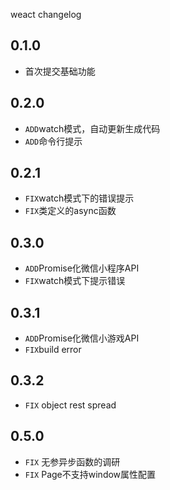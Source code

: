 weact changelog

## 0.1.0

* 首次提交基础功能


## 0.2.0

* `ADD`watch模式，自动更新生成代码
* `ADD`命令行提示

## 0.2.1

* `FIX`watch模式下的错误提示
* `FIX`类定义的async函数

## 0.3.0

* `ADD`Promise化微信小程序API
* `FIX`watch模式下提示错误

## 0.3.1

* `ADD`Promise化微信小游戏API
* `FIX`build error

## 0.3.2

* `FIX` object rest spread

## 0.5.0

* `FIX` 无参异步函数的调研
* `FIX` Page不支持window属性配置